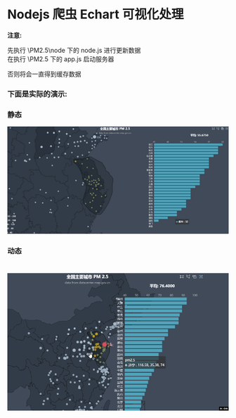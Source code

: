 # Nodejs 爬虫 Echart 可视化处理


**注意:**  

先执行 \\PM2.5\\node 下的 node.js 进行更新数据   
在执行 \\PM2.5 下的 app.js 启动服务器   

否则将会一直得到缓存数据   

### 下面是实际的演示:  

### 静态
![](pm25.png)

### 动态
![](pm25.gif)
=======
